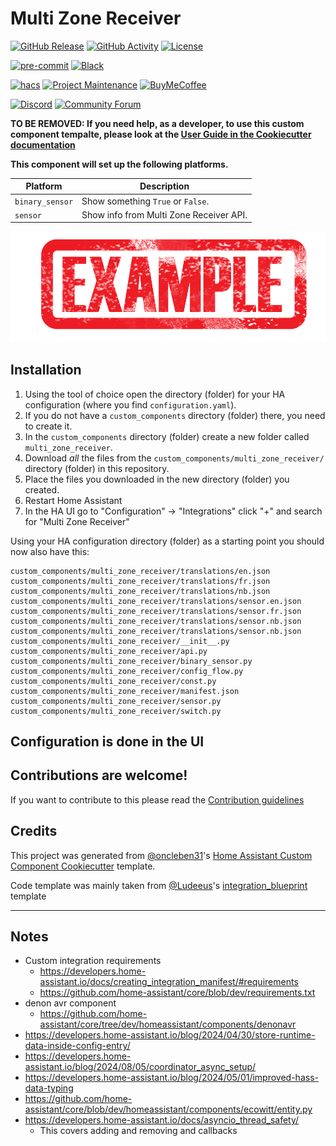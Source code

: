 # Multi Zone Receiver

[![GitHub Release][releases-shield]][releases]
[![GitHub Activity][commits-shield]][commits]
[![License][license-shield]](LICENSE)

[![pre-commit][pre-commit-shield]][pre-commit]
[![Black][black-shield]][black]

[![hacs][hacsbadge]][hacs]
[![Project Maintenance][maintenance-shield]][user_profile]
[![BuyMeCoffee][buymecoffeebadge]][buymecoffee]

[![Discord][discord-shield]][discord]
[![Community Forum][forum-shield]][forum]

**TO BE REMOVED: If you need help, as a developer, to use this custom component tempalte,
please look at the [User Guide in the Cookiecutter documentation](https://cookiecutter-homeassistant-custom-component.readthedocs.io/en/stable/quickstart.html)**

**This component will set up the following platforms.**

| Platform        | Description                             |
| --------------- | --------------------------------------- |
| `binary_sensor` | Show something `True` or `False`.       |
| `sensor`        | Show info from Multi Zone Receiver API. |

![example][exampleimg]

## Installation

1. Using the tool of choice open the directory (folder) for your HA configuration (where you find `configuration.yaml`).
2. If you do not have a `custom_components` directory (folder) there, you need to create it.
3. In the `custom_components` directory (folder) create a new folder called `multi_zone_receiver`.
4. Download _all_ the files from the `custom_components/multi_zone_receiver/` directory (folder) in this repository.
5. Place the files you downloaded in the new directory (folder) you created.
6. Restart Home Assistant
7. In the HA UI go to "Configuration" -> "Integrations" click "+" and search for "Multi Zone Receiver"

Using your HA configuration directory (folder) as a starting point you should now also have this:

```text
custom_components/multi_zone_receiver/translations/en.json
custom_components/multi_zone_receiver/translations/fr.json
custom_components/multi_zone_receiver/translations/nb.json
custom_components/multi_zone_receiver/translations/sensor.en.json
custom_components/multi_zone_receiver/translations/sensor.fr.json
custom_components/multi_zone_receiver/translations/sensor.nb.json
custom_components/multi_zone_receiver/translations/sensor.nb.json
custom_components/multi_zone_receiver/__init__.py
custom_components/multi_zone_receiver/api.py
custom_components/multi_zone_receiver/binary_sensor.py
custom_components/multi_zone_receiver/config_flow.py
custom_components/multi_zone_receiver/const.py
custom_components/multi_zone_receiver/manifest.json
custom_components/multi_zone_receiver/sensor.py
custom_components/multi_zone_receiver/switch.py
```

## Configuration is done in the UI

<!---->

## Contributions are welcome!

If you want to contribute to this please read the [Contribution guidelines](CONTRIBUTING.md)

## Credits

This project was generated from [@oncleben31](https://github.com/oncleben31)'s [Home Assistant Custom Component Cookiecutter](https://github.com/oncleben31/cookiecutter-homeassistant-custom-component) template.

Code template was mainly taken from [@Ludeeus](https://github.com/ludeeus)'s [integration_blueprint][integration_blueprint] template

---

[integration_blueprint]: https://github.com/custom-components/integration_blueprint
[black]: https://github.com/psf/black
[black-shield]: https://img.shields.io/badge/code%20style-black-000000.svg?style=for-the-badge
[buymecoffee]: https://www.buymeacoffee.com/jzucker2
[buymecoffeebadge]: https://img.shields.io/badge/buy%20me%20a%20coffee-donate-yellow.svg?style=for-the-badge
[commits-shield]: https://img.shields.io/github/commit-activity/y/jzucker2/multi-zone-receiver.svg?style=for-the-badge
[commits]: https://github.com/jzucker2/multi-zone-receiver/commits/main
[hacs]: https://hacs.xyz
[hacsbadge]: https://img.shields.io/badge/HACS-Custom-orange.svg?style=for-the-badge
[discord]: https://discord.gg/Qa5fW2R
[discord-shield]: https://img.shields.io/discord/330944238910963714.svg?style=for-the-badge
[exampleimg]: example.png
[forum-shield]: https://img.shields.io/badge/community-forum-brightgreen.svg?style=for-the-badge
[forum]: https://community.home-assistant.io/
[license-shield]: https://img.shields.io/github/license/jzucker2/multi-zone-receiver.svg?style=for-the-badge
[maintenance-shield]: https://img.shields.io/badge/maintainer-%40jzucker2-blue.svg?style=for-the-badge
[pre-commit]: https://github.com/pre-commit/pre-commit
[pre-commit-shield]: https://img.shields.io/badge/pre--commit-enabled-brightgreen?style=for-the-badge
[releases-shield]: https://img.shields.io/github/release/jzucker2/multi-zone-receiver.svg?style=for-the-badge
[releases]: https://github.com/jzucker2/multi-zone-receiver/releases
[user_profile]: https://github.com/jzucker2

## Notes

- Custom integration requirements
  - https://developers.home-assistant.io/docs/creating_integration_manifest/#requirements
  - https://github.com/home-assistant/core/blob/dev/requirements.txt
- denon avr component
  - https://github.com/home-assistant/core/tree/dev/homeassistant/components/denonavr
- https://developers.home-assistant.io/blog/2024/04/30/store-runtime-data-inside-config-entry/
- https://developers.home-assistant.io/blog/2024/08/05/coordinator_async_setup/
- https://developers.home-assistant.io/blog/2024/05/01/improved-hass-data-typing
- https://github.com/home-assistant/core/blob/dev/homeassistant/components/ecowitt/entity.py
- https://developers.home-assistant.io/docs/asyncio_thread_safety/
  - This covers adding and removing and callbacks
